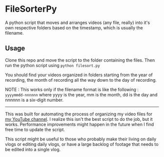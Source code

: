 # FileSorterPy
A python script that moves and arranges videos (any file, really) into it's own respective folders based on the timestamp, which is usually the filename.

## Usage

Clone this repo and move the script to the folder containing the files. Then run the python script using `python filesort.py`

You should find your videos organized in folders starting from the year of recording, the month of recording all the way down to the day of recording.

NOTE : This works only if the filename format is like the following : `yyyymmdd-nnnnnn` where yyyy is the year, mm is the month, dd is the day and nnnnnn is a six-digit number.

---

This was built for automating the process of organizing my video files for [my YouTube channel](www.youtube.com/ThePrimevalVoid). I realize this isn't the best script to do the job, but it works. Performance improvements might happen in the future when I find free time to update the script.

This script might be useful to those who probably make their living on daily vlogs or editing daily vlogs, or have a large backlog of footage that needs to be edited into a single vlog.
